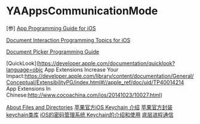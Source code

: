 # YAAppsCommunicationMode

[参]
[App Programming Guide for iOS]( https://developer.apple.com/library/content/documentation/iPhone/Conceptual/iPhoneOSProgrammingGuide/Inter-AppCommunication/Inter-AppCommunication.html#//apple_ref/doc/uid/TP40007072-CH6-SW2)

[Document Interaction Programming Topics for iOS](https://developer.apple.com/library/content/documentation/FileManagement/Conceptual/DocumentInteraction_TopicsForIOS/Introduction/Introduction.html#//apple_ref/doc/uid/TP40010409-SW1)

[Document Picker Programming Guide](https://developer.apple.com/library/content/documentation/FileManagement/Conceptual/DocumentPickerProgrammingGuide/Introduction/Introduction.html#//apple_ref/doc/uid/TP40014451)

[QuickLook](https://developer.apple.com/documentation/quicklook?language=objc
App Extensions Increase Your Impact:https://developer.apple.com/library/content/documentation/General/Conceptual/ExtensibilityPG/index.html#//apple_ref/doc/uid/TP40014214
App Extensions In Chinese:http://www.cocoachina.com/ios/20141023/10027.html)

[About Files and Directories](https://developer.apple.com/library/content/documentation/FileManagement/Conceptual/FileSystemProgrammingGuide/Introduction/Introduction.html#//apple_ref/doc/uid/TP40010672)
[苹果官方iOS Keychain 介绍](https://developer.apple.com/library/content/documentation/Security/Conceptual/keychainServConcepts/iPhoneTasks/iPhoneTasks.html)
[苹果官方封装keychain类库](https://developer.apple.com/library/content/samplecode/GenericKeychain/Introduction/Intro.html)
[iOS的密码管理系统 Keychain的介绍和使用](https://blog.csdn.net/zhoushuangjian511/article/details/78583429)
[底层进程通信](http://nshipster.com/inter-process-communication/)
